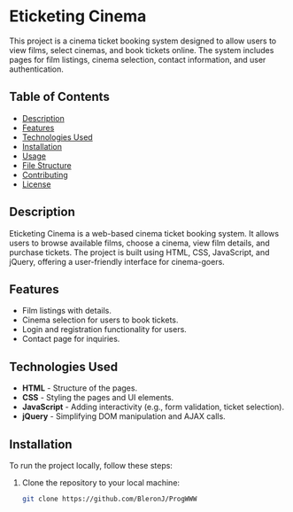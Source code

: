 # Eticketing Cinema

This project is a cinema ticket booking system designed to allow users to view films, select cinemas, and book tickets online. The system includes pages for film listings, cinema selection, contact information, and user authentication.

## Table of Contents
- [Description](#description)
- [Features](#features)
- [Technologies Used](#technologies-used)
- [Installation](#installation)
- [Usage](#usage)
- [File Structure](#file-structure)
- [Contributing](#contributing)
- [License](#license)

## Description

Eticketing Cinema is a web-based cinema ticket booking system. It allows users to browse available films, choose a cinema, view film details, and purchase tickets. The project is built using HTML, CSS, JavaScript, and jQuery, offering a user-friendly interface for cinema-goers.

## Features
- Film listings with details.
- Cinema selection for users to book tickets.
- Login and registration functionality for users.
- Contact page for inquiries.

## Technologies Used
- **HTML** - Structure of the pages.
- **CSS** - Styling the pages and UI elements.
- **JavaScript** - Adding interactivity (e.g., form validation, ticket selection).
- **jQuery** - Simplifying DOM manipulation and AJAX calls.

## Installation

To run the project locally, follow these steps:

1. Clone the repository to your local machine:
   ```bash
   git clone https://github.com/BleronJ/ProgWWW

